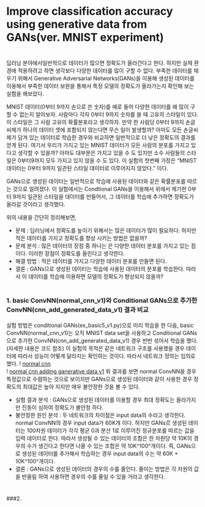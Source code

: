 # Improve classification accuracy using generative data from GANs(ver. MNIST experiment)
#



딥러닝 분야에서일반적으로 데이터가 많으면 정확도가 올라간다고 한다. 하지만 실제 환경에 적용하려고 하면 생각보다 다양한 데이터를 많이 구할 수 없다. 부족한 데이터를 채우기 위해서 Generative Adversarial Networks(GANs)을 이용해 생성된 데이터를 이용해서 부족한 데이터 보완을 통해서 특정 모델의 정확도가 올라가는지 확인해 보는 실험을 해보았다.

MNIST 데이터(0부터 9까지 손으로 쓴 숫자)를 예로 들어 다양한 데이터를 왜 많이 구할 수 없는지 알아보자. 사람마다 각자 0부터 9까지 숫자를 쓸 때 고유의 스타일이 있다. 이 스타일은 그 사람 고유의 확률분포라고 생각하자. 만약 한 사람당 0부터 9까지 손글씨체가 하나의 데이터 셋에 포함되지 않는다면 무슨 일이 발생할까? 아마도 모든 손글씨체가 담겨 있는 데이터로 학습한 경우와 비교하면 일반적으로 더 낮은 정확도의 결과를 얻게 된다. 여기서 우리가 가지고 있는 MNIST 데이터가 모든 사람의 분포를 가지고 있다고 생각할 수 있을까? 아마도 대부분은 가지고 있을 수 도 있지만 소수 사람들의 스타일은 0부터9까지 모두 가지고 있지 않을 수 도 있다. 이 실험의 첫번째 가정은 “MNIST 데이터는 0부터 9까지 일관된 스타일 데이터로 이루어지지 않았다.” 이다.

GANs으로 생성된 데이터는 일반적으로 학습에 사용된 데이터와 같은 확률분포를 따르는 것으로 알려졌다. 이 실험에서는 Condtional GANs을 이용해서 위에서 제기한 0부터 9까지 일관된 스타일을 데이터를 만들어서, 그 데이터를 학습에 추가하면 정확도가 올라갈 것이라고 생각했다.

위의 내용을 간단히 정리해보면,
* 문제 : 딥러닝에서 정확도를 높이기 위해서는 많은 데이터가 많이 필요하다. 하지만 적은 데이터를 가지고 정확도를 향상 시키는 방법은 없을까?
* 문제 분석 :  많은 데이터의 장점 중 하나는 은 다양한 데이터 분포를 가지고 있는 점이다. 이러한 장점이 정확도를 올린다고 생각한다.
* 해결 방법 : 적은 데이터를 가지고 다양한 데이터 분포를 만들면 된다.
* 결론 : GANs으로 생성된 데이터는 학습에 사용된 데이터의 분포를 학습한다. 따라서 이 데이터를 학습에 이용하면 모델의 정확도가 향상되지 않을까?

#
### 1. basic ConvNN(normal_cnn_v1)와 Conditional GANs으로 추가한 ConvNN(cnn_add_generated_data_v1) 결과 비교
####
실험 방법은 conditional GANs(ex_basic5_v1.py)으로 미리 학습을 한 다음, basic ConvNN(normal_cnn_v1)는 오직 MNIST data set을 사용하고 Conditional GANs으로 추가한 ConvNN(cnn_add_generated_data_v1) 경우 반반 섞어서 학습을 했다.(자세한 내용은 코드 참조) 이 실험의 목적은 같은 네트워크 구조를 사용했을 경우 데이터에 따라서 성능이 어떻게 달라지는 확인하는 것이다. 따라서 네트워크 정의는 임의로 했다.
! [normal cnn](/graph_image/normal_cnn_v1_result.jpg)  
! [normal cnn adding ganerative data v1](/graph_image/normal_cnn_add_generated_datav1_result.jpg)
위 결과를 보면 normal ConvNN을 경우 특정값으로 수렴하는 것으로 보이지만 GANs으로 생성된 데이터와 같이 사용한 경우 정확도의 최대값은 높아 지지만 매우 불안정한 것을 볼 수 있다.
* 실험 결과 분석 : GANs으로 생성된 데이터를 이용할 경우 최대 정확도는 올라가지만 진동이 심하여 정확도가 불안정 하다.  
* 불안정한 원인 분석 : 두 네트워크의 차이점은 input data의 수라고 생각한다. normal ConvNN의 경우 input data가 60K개 이다. 하지만 GANs르 생성된 데이터는 100차원 데이터가 각각 평균 0과 분산 1로 이루어진 정규분포를 따르는 값을 입력 데이터로 한다. 따라서 생성될 수 있는 데이터의 조합은 한 차원당 약 10K의 경우의 수가 생긴다고 한다면 나올 수 있는 조합은 약 10K^100^개이다. 즉, GANs으로 생성된 데이터를 추가해서 학습하는 경우 input data의 수는 약 60K + 10K^100^개이다.
* 결론 : GANs으로 생성된 데이터의 경우의 수를 줄인다. 줄이는 방법은 각 차원의 값을 반올림 하여 사용하면 경우의 수를 줄일 수 있을 거라고 생각한다.

#
###2.     
